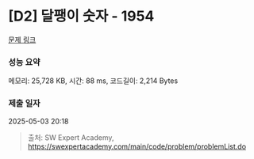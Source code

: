 # [D2] 달팽이 숫자 - 1954 

[문제 링크](https://swexpertacademy.com/main/code/problem/problemDetail.do?contestProbId=AV5PobmqAPoDFAUq) 

### 성능 요약

메모리: 25,728 KB, 시간: 88 ms, 코드길이: 2,214 Bytes

### 제출 일자

2025-05-03 20:18



> 출처: SW Expert Academy, https://swexpertacademy.com/main/code/problem/problemList.do